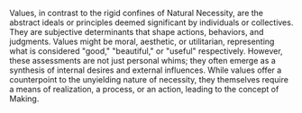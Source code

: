 Values, in contrast to the rigid confines of Natural Necessity, are the abstract ideals or principles deemed significant by individuals or collectives. They are subjective determinants that shape actions, behaviors, and judgments. Values might be moral, aesthetic, or utilitarian, representing what is considered "good," "beautiful," or "useful" respectively. However, these assessments are not just personal whims; they often emerge as a synthesis of internal desires and external influences. While values offer a counterpoint to the unyielding nature of necessity, they themselves require a means of realization, a process, or an action, leading to the concept of Making.
